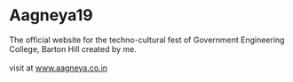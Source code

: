 # Aagneya19
The official website for the techno-cultural fest of Government Engineering College, Barton Hill created by me.
<br>
<br>
visit at www.aagneya.co.in
